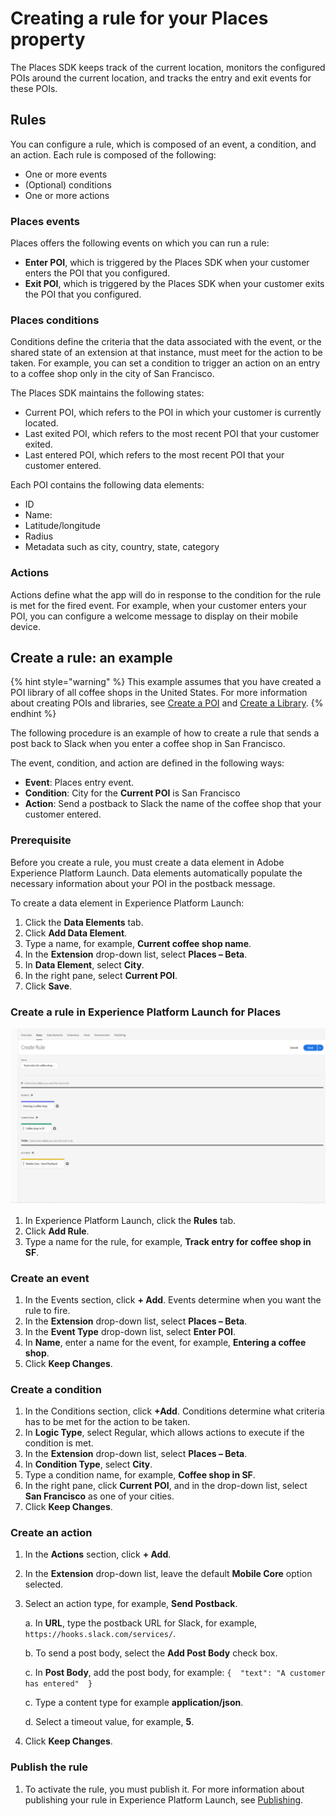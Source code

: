 # Creating a rule for your Places property

The Places SDK keeps track of the current location, monitors the configured POIs around the current location, and tracks the entry and exit events for these POIs.

## Rules

You can configure a rule, which is composed of an event, a condition, and an action. Each rule is composed of the following: 

* One or more events
* \(Optional\) conditions
* One or more actions

### Places events

Places offers the following events on which you can run a rule:

* **Enter POI**, which is triggered by the Places SDK when your customer enters the POI that you configured.
* **Exit POI**, which is triggered by the Places SDK when your customer exits the POI that you configured.

### Places conditions

Conditions define the criteria that the data associated with the event, or the shared state of an extension at that instance, must meet for the action to be taken. For example, you can set a condition to trigger an action on an entry to a coffee shop only in the city of San Francisco.

The Places SDK maintains the following states:

* Current POI, which refers to the POI in which your customer is currently located.
* Last exited POI, which refers to the most recent POI that your customer exited.
* Last entered POI, which refers to the most recent POI that your customer entered.

Each POI contains the following data elements:

* ID 
* Name:
* Latitude/longitude
* Radius
* Metadata such as city, country, state, category

### Actions

Actions define what the app will do in response to the condition for the rule is met for the fired event. For example, when your customer enters your POI, you can configure a welcome message to display on their mobile device.

## Create a rule: an example

{% hint style="warning" %}
This example assumes that you have created a POI library of all coffee shops in the United States. For more information about creating POIs and libraries, see  [Create a POI](https://placesdocs.com/places-services-by-adobe-documentation/places-database-management-1/managing-pois-in-the-places-ui#create-a-poi) and [Create a Library](https://placesdocs.com/places-services-by-adobe-documentation/places-database-management-1/manage-libraries#create-a-library).
{% endhint %}

The following procedure is an example of how to create a rule that sends a post back to Slack when you enter a coffee shop in San Francisco.

The event, condition, and action are defined in the following ways:

* **Event**: Places entry event.
* **Condition**: City for the **Current POI** is San Francisco
* **Action**: Send a postback to Slack the name of the coffee shop that your customer entered.

### Prerequisite

Before you create a rule, you must create a data element in Adobe Experience Platform Launch. Data elements automatically populate the necessary information about your POI in the postback message.

To create a data element in Experience Platform Launch:

1. Click the **Data Elements** tab.
2. Click **Add Data Element**.
3. Type a name, for example, **Current coffee shop name**.
4. In the **Extension** drop-down list, select **Places – Beta**.
5. In **Data Element**, select **City**.
6. In the right pane, select **Current POI**.
7. Click **Save**.

### Create a rule in Experience Platform Launch for Places

![](../../.gitbook/assets/create-a-rule.png)

1. In Experience Platform Launch, click the **Rules** tab.
2. Click **Add Rule**.
3. Type a name for the rule, for example, **Track entry for coffee shop in SF**.

### Create an event

1. In the Events section, click **+ Add**. Events determine when you want the rule to fire.
2. In the **Extension** drop-down list, select **Places – Beta**.
3. In the **Event Type** drop-down list, select **Enter POI**.
4. In **Name**, enter a name for the event, for example, **Entering a coffee shop**.
5. Click **Keep Changes**.

### Create a condition

1.  In the Conditions section, click **+Add**. Conditions determine what criteria has to be met for the action to be taken.
2. In **Logic Type**, select Regular, which allows actions to execute if the condition is met.
3. In the **Extension** drop-down list, select **Places – Beta**.
4. In **Condition Type**, select **City**.
5. Type a condition name, for example, **Coffee shop in SF**.
6. In the right pane, click **Current POI**, and in the drop-down list, select **San Francisco** as one of your cities.
7. Click **Keep Changes**.

### Create an action

1. In the **Actions** section, click **+ Add**.
2. In the **Extension** drop-down list, leave the default **Mobile Core** option selected.
3. Select an action type, for example, **Send Postback**.

     a. In **URL**, type the postback URL for Slack, for example, `https://hooks.slack.com/services/`.

     b. To send a post body, select the **Add Post Body** check box.

     c. In **Post Body**, add the post body, for example: `{  "text": "A customer has entered"  }`

     c. Type a content type for example **application/json**.
     
     d. Select a timeout value, for example, **5**.

9. Click **Keep Changes**.

### Publish the rule

1. To activate the rule, you must publish it. For more information about publishing your rule in Experience Platform Launch, see [Publishing](https://docs.adobelaunch.com/launch-reference/publishing).



